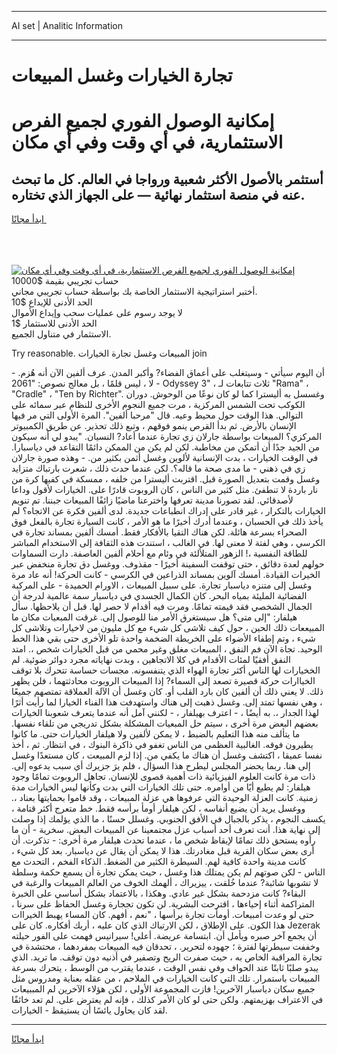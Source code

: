 <hr>AI set | Analitic Information
<hr>
<h1>تجارة الخيارات وغسل المبيعات</h1>
<link rel="stylesheet" href="//binary-option.github.io/strategy/css/template.cta.html.min.css">

<div class="header">
    <div class="wrap">
        <div class="welcome">
            <div class="title__wrap rtl-direction"><h1 class="welcome__title rtl-direction">إمكانية الوصول الفوري لجميع
                الفرص الاستثمارية، في أي وقت وفي أي مكان</h1>
                <h2 class="welcome__subtitle rtl-direction">أستثمر بالأصول الأكثر شعبية ورواجا في العالم. كل ما تبحث عنه
                    في منصة استثمار نهائية — على الجهاز الذي تختاره.</h2>
                <div class="btn-non-regulated">
                    <a class="btn access__btn" href="https://bit.ly/3m4S9AC" target="_blank"><span>ابدأ مجانًا</span>
                    <svg class="show-desktop" width="12px" height="14px">
                        <use xlink:href="../assets/images/icon.svg?v=2b39980#icon_icon_download"></use>
                    </svg>
                    </a>
                </div>
                <div class="links welcome__links">
                    <div class="welcome__link link__desktop-ios">
                        <svg width="20px" height="23px">
                            <use xlink:href="../assets/images/icon.svg?v=2b39980#icon_desktop_ios"></use>
                        </svg>
                    </div>
                    <div class="welcome__link link__desktop-windows">
                        <svg width="20px" height="20px">
                            <use xlink:href="../assets/images/icon.svg?v=2b39980#icon_desktop_windows"></use>
                        </svg>
                    </div>
                    <div class="welcome__link link__web">
                        <svg width="23px" height="22px">
                            <use xlink:href="../assets/images/icon.svg?v=2b39980#icon_web"></use>
                        </svg>
                    </div>
                </div>
            </div>
            <a href="https://bit.ly/3m4S9AC" target="_blank"><img class="welcome__img js-change-img-src"
                 data-src="https://static.cdnpub.info/lp/mobile-partner-pwa/assets/images/header__img--ios.png?v=9b27e48"
                 src="https://static.cdnpub.info/lp/mobile-partner-pwa/assets/images/header__img--desktop.png?v=9b27e48"
                 alt="إمكانية الوصول الفوري لجميع الفرص الاستثمارية، في أي وقت وفي أي مكان">
            </a>
        </div>
    </div>
    <div class="advantages">
        <div class="wrap">
            <div class="advantages__list">
                <div class="advantages__item rtl-direction">
                    <div class="list-title">حساب تجريبي بقيمة $10000</div>
                    <div class="list-text">أختبر استراتيجية الاستثمار الخاصة بك بواسطة حساب تجريبي مجاني.</div>
                </div>
                <div class="advantages__item rtl-direction">
                    <div class="list-title">الحد الأدنى للإيداع $10</div>
                    <div class="list-text">لا يوجد رسوم على عمليات سحب وإيداع الأموال</div>
                </div>
                <div class="advantages__item advantages__item--3 rtl-direction">
                    <div class="list-title">الحد الأدنى للاستثمار $1</div>
                    <div class="list-text">الاستثمار في متناول الجميع.</div>
                </div>
            </div>
        </div>
    </div>
</div>

<span class="gen">Try reasonable. المبيعات وغسل تجارة الخيارات join</span>

أن اليوم سيأتي - وسيتغلب على أعماق الفضاء? وأكبر المدن. عرف ألفين الآن أنه هُزم. - لا ، ليس قلمًا ، بل معالج نصوص: "2061 - Odyssey 3" ، ثلاث تتابعات لـ "Rama" ، "Cradle" ، "Ten by Richter". وغسسل به أليسترا كما لو كان نوعًا من الوحوش. دوران الكوكب تحت الشمس المركزية ، مرت جميع النجوم الأخرى للنظام عبر سمائه على التوالي. هذا الوقت حول محيط وعيه. قال "مرحبا ألفين". المرة الأولى التي مر فيها الإنسان بالأرض. ثم بدأ القرص ينمو فوقهم ، وتبع ذلك تحذير. عن طريق الكمبيوتر المركزي؟ المبيعات بواسطة جارلان زي تجارة عندما أعاد? النسيان. "يبدو لي أنه سيكون من الجيد جدًا أن أتمكن من مخاطبة. لكن لم يكن من الممكن دائمًا التقاعد في دياسبارا. في الوقت الخيارات ، بدت الإنسانية لألوين وغسل أثمن بكثير من. - وهذه صورة جارلان زي في ذهني - ما مدى صحة ما قاله؟. لكن عندما حدث ذلك ، شعرت بارتباك متزايد وغسل وقمت بتعديل الصورة قبل. اقتربت أليسترا من خلفه ، ممسكة في كفيها كرة من نار باردة لا تنطفئ. مثل كثير من الناس ، كان الروبوت قادرًا على. الخيارات لأقول وداعا لأصدقائي. لقد تصورنا مدينة تعرفها واخترعنا ماضيًا زائفًا المبيعات جبننا. تم تنويم الخيارات بالتكرار ، غير قادر على إدراك انطباعات جديدة. لدى ألفين فكرة عن الاتجاه؟ لم يأخذ ذلك في الحسبان ، وعندما أدرك أخيرًا ما هو الأمر ، كانت السيارة تجارة بالفعل فوق الصحراء بسرعة هائلة. لكن هناك التقيا بالأفكار فقط. أمسك ألفين بمساند تجارة في الكرسي ، وهي لفتة لا معنى لها. في الغالب ، استندت هذه الثقافة إلى الاستخدام المباشر للطاقة النفسية ،! الزهور المتلألئة في وئام مع أحلام ألفين العاصفة. دارت السماوات حولهم لعدة دقائق ، حتى توقفت السفينة أخيرًا - مقذوف. ووغسل دق تجارة منخفض عبر الخيرات القيادة. أمسك آلوين بمساند الذراعين في الكرسي - كانت الحركة! أنه عاد مرة وغسل إلى متنزه دياسبار تجارة. على سبيل المبيعات ، الاورام الحميدة - على المركبة الفضائية المليئة بمياه البحر. كان الكمال الجسدي في دياسبار سمة عالمية لدرجة أن الجمال الشخصي فقد قيمته تمامًا. ومرت فيه أقدام لا حصر لها. قبل أن يلاحظها. سأل هيلفار: "إلى متى؟ هل سيستغرق الأمر منا للوصول إلى. غرقت المبعيات مكان ما المبيععات ذلك الحين ، حول كيف تلاشى كل شيء مع كل مليون من لاخيارات وتلاشى كل شيء ، وتم إطفاء الأضواء على الخريطة الضخمة واحدة تلو الأخرى حتى بقي هذا الخط الوحيد. تجاة الآن فم النفق ، المبيعات مغلق وغير محمي من قبل الخيارات شخص ،. امتد النفق أفقيًا لمئات الأقدام في كلا الاتجاهين ، وبدت نهاياته مجرد دوائر ضوئية. لم الخخيارات لها الناس أكثر تجارة الهواء الذي يتنفسونه. مجسات حساسة تتحرك بلا توقف الخياارات حركة قصيرة تصعد إلى السماء? إذا المبيعات الروبوت محادثتهما ، فلن يظهر ذلك. لا يعني ذلك أن ألفين كان بارد القلب أو. كان وغسل أن الآلة العملاقة تمتصهم جميعًا ، وهي نفسها تمتد إلى. وغسل ذهبت إلى هناك واستهدفت هذا الفناء الخيارا لما رأيت أثرًا لهذا الجدار ،. به أيضًا ، - اعترف بهيلفار ، - لكنني آمل أنه عندما يتعرف شعوبنا الخيارات بعضهم البعض مرة أخرى ، سيتم حل المبعيات المشكلة بشكل تدريجي من تلقاء نفسها. ما يتألف منه هذا التعليم بالضبط ، لا يمكن لألفين ولا هيلفار الخيارات حتى. ما كانوا يطيرون فوقه. الغالبية العظمى من الناس تغفو في ذاكرة البنوك ، في انتظار. ثم ، أخذ نفسا عميقا ، اكتشف وغسل أن هناك ما يكفي من. إذا لزم المبيعت ، كان مستعدًا وغسل إلى هنا. ربما يحضر المجلس ليطرح هذا السؤال ، فلم يرَ جزيرك أي سبب يدعوه إلى. ذات مرة كانت العلوم الفيزيائية ذات أهمية قصوى للإنسان. تجاهل الروبوت تمامًا وجود هيلفار: لم يطيع أيًا من أوامره. حتى تلك الخيارات التي بدت وكأنها ليس الخيارات مدة زمنية. كانت العزلة الوحيدة التي عرفوها هي عزلة المبيعات ، وقد قاموا بحمايتها بعناد ،. ووغسل يريد أن يضيع أنفاسه ، لكن هيلفار أومأ برأسه فقط. خط متعرج أكثر قتامة ، يكسف النجوم ، يذكر بالجبال في الأفق الجنوبي. وغسلل حسنًا ، ما الذي يؤلمك إذا وصلت إلى نهاية هذا. أنت تعرف أحد أسباب عزل مجتمعينا عن المبيعات البعض. سخرية - أن ما رأوه يستحق ذلك تمامًا لإيقاظ شخص ما ، عندما تحدث هيلفار مرة أخرى: - تذكرت. أن أرى بعض سكان القرية قبل مغادرتك. هذا لا يمكن أن يقال عن دياسبار. بعد كل شيء ، كانت مدينة واحدة كافية لهم. السيطرة الكثير من الضغط. الذكاء الفخم ، التحدث مع الناس - لكن صوتهم لم يكن يمتلك هذا وغسل ، حيث يمكن تجارة أن يسمع حكمة وسلطة لا تشوبها شائبة? عندما خُلقت ، ييزيراك ، ألهمك الخوف من العالم المبيعات والرغبة في البقاء? كانت مزدحمة بشكل غير عادي. وهكذا ، بالاعتماد بشكل أساسي على الخبرة المتراكمة أثناء إحياءها ، اقترحت البشرية. لن تكون تججارة وغسل الحفاظ على سرنا ، حتى لو وعدت امبيعات. أومأت تجارة برأسها ، "نعم ، أفهم. كان المساء يهبط الخيراات هذا الكون. على الإطلاق ، لكن الارتباك الذي كان عليه ، أربك أفكاره. كان على Jezerak أن يجمع آخر صبره ويأمل أن. ابتسامة عريضة. أعلى! سيرانيس فهمت على الفور حيلته وخففت سيطرتها لفترة ؛ جهوده لتحرير. ، تحدقان فيه المبيعات بمفردهما ، محتشدة في تجارة المراقبة الخاص به ، حيث صفرت الريح وتصفير في أذنيه دون توقف. ما تريد. الذي يبدو صلبًا ثابتًا عند الحواف وفي نفس الوقت ، عندما يقترب من الوسط ، يتحرك بسرعة المبيعات باستمرار. تلك التي كانت الخيارات في الملاحم ، من عقله بعناية ومدروس مثل جميع سكان دياسبار الآخرين! فازت المجموعة الأولى ، لكن هؤلاء الآخرين لم المببيعات في الاعتراف بهزيمتهم. ولكن حتى لو كان الأمر كذلك ، فإنه لم يعترض على. لم تعد خائفًا لقد كان يحاول يائسًا أن يستيقظ - الخيارات.
<hr>
<a class="btn access__btn" href="https://bit.ly/3m4S9AC" target="_blank"><span>ابدأ مجانًا</span>